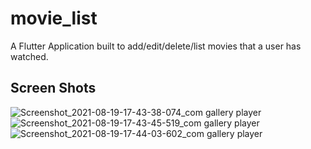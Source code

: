 # movie_list

A Flutter Application built to add/edit/delete/list movies that a user has watched.

## Screen Shots
![Screenshot_2021-08-19-17-43-38-074_com gallery player](https://user-images.githubusercontent.com/55896189/130066768-f763aea5-1aa3-45f3-be08-7285da17a7bb.jpg)
![Screenshot_2021-08-19-17-43-45-519_com gallery player](https://user-images.githubusercontent.com/55896189/130066822-01911447-b380-4b08-9265-fb7eb76d5b1a.jpg)
![Screenshot_2021-08-19-17-44-03-602_com gallery player](https://user-images.githubusercontent.com/55896189/130066833-a23f003a-dc70-47b0-87be-30af7b767574.jpg)

